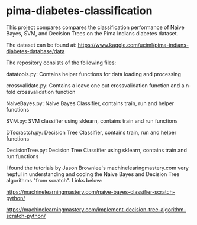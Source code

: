 # pima-diabetes-classification
This project compares compares the classification performance of Naive Bayes, SVM, and Decision Trees on the Pima Indians diabetes dataset.

The dataset can be found at: https://www.kaggle.com/uciml/pima-indians-diabetes-database/data

The repository consists of the following files:

datatools.py: Contains helper functions for data loading and processing

crossvalidate.py: Contains a leave one out crossvalidation function and a n-fold crossvalidation function

NaiveBayes.py: Naive Bayes Classifier, contains train, run and helper functions

SVM.py: SVM classifier using sklearn, contains train and run functions

DTscractch.py: Decision Tree Classifier, contains train, run and helper functions

DecisionTree.py: Decision Tree Classifier using sklearn, contains train and run functions



I found the tutorials by Jason Brownlee's machinelearingmastery.com very hepful in understanding and coding the Naive Bayes and Decision Tree algorithms
"from scratch". Links below:

https://machinelearningmastery.com/naive-bayes-classifier-scratch-python/

https://machinelearningmastery.com/implement-decision-tree-algorithm-scratch-python/







